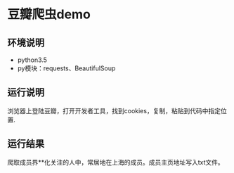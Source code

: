 豆瓣爬虫demo
===
环境说明
---
* python3.5
* py模块：requests、BeautifulSoup

运行说明
---
浏览器上登陆豆瓣，打开开发者工具，找到cookies，复制，粘贴到代码中指定位置.

运行结果
---
爬取成员界**化关注的人中，常居地在上海的成员。成员主页地址写入txt文件。
